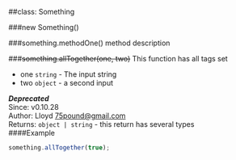 
##class: Something

###new Something()

###something.methodOne()
method description


###~~something.allTogether(one, two)~~
This function has all tags set


 - one `string` - The input string
 - two `object` - a second input

***Deprecated***  
Since: v0.10.28  
Author: Lloyd <75pound@gmail.com>  
Returns: `object | string` - this return has several types  
####Example
```js
something.allTogether(true);
```
